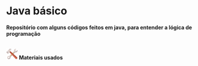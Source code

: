 <h1>Java básico</h1>

**Repositório com alguns códigos feitos em java, para entender a lógica de programação**

<br> <img src="https://github.com/Miguel1DM/Java/blob/main/img/ferramenta2.png" width ="30px"/> **Materiais usados**


